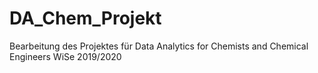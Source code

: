 # DA_Chem_Projekt
Bearbeitung des Projektes für Data Analytics for Chemists and Chemical Engineers WiSe 2019/2020
